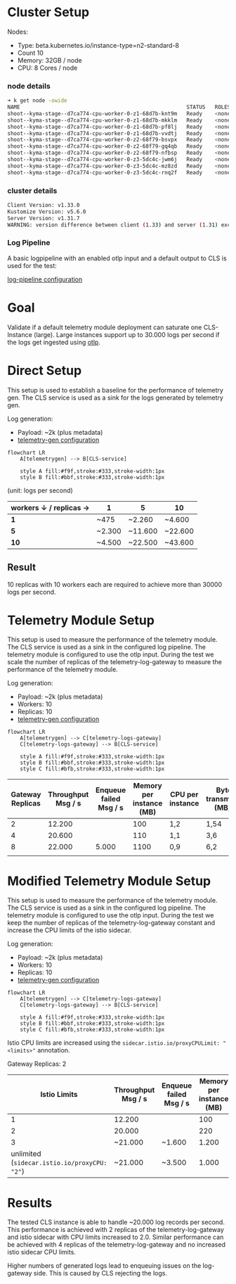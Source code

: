 # Cluster Setup

Nodes:
- Type: beta.kubernetes.io/instance-type=n2-standard-8
- Count 10
- Memory: 32GB / node
- CPU: 8 Cores / node

### node details
```sh
➜ k get node -owide
NAME                                                     STATUS   ROLES    AGE   VERSION   INTERNAL-IP   EXTERNAL-IP   OS-IMAGE              KERNEL-VERSION       CONTAINER-RUNTIME
shoot--kyma-stage--d7ca774-cpu-worker-0-z1-68d7b-knt9m   Ready    <none>   22h   v1.31.7   10.250.0.13   <none>        Garden Linux 1592.8   6.6.84-cloud-amd64   containerd://1.7.23
shoot--kyma-stage--d7ca774-cpu-worker-0-z1-68d7b-mkklm   Ready    <none>   22h   v1.31.7   10.250.0.11   <none>        Garden Linux 1592.8   6.6.84-cloud-amd64   containerd://1.7.23
shoot--kyma-stage--d7ca774-cpu-worker-0-z1-68d7b-pf8lj   Ready    <none>   23h   v1.31.7   10.250.0.8    <none>        Garden Linux 1592.8   6.6.84-cloud-amd64   containerd://1.7.23
shoot--kyma-stage--d7ca774-cpu-worker-0-z1-68d7b-vvdtj   Ready    <none>   23h   v1.31.7   10.250.0.6    <none>        Garden Linux 1592.8   6.6.84-cloud-amd64   containerd://1.7.23
shoot--kyma-stage--d7ca774-cpu-worker-0-z2-68f79-bsvpx   Ready    <none>   23h   v1.31.7   10.250.0.5    <none>        Garden Linux 1592.8   6.6.84-cloud-amd64   containerd://1.7.23
shoot--kyma-stage--d7ca774-cpu-worker-0-z2-68f79-gq4qb   Ready    <none>   22h   v1.31.7   10.250.0.14   <none>        Garden Linux 1592.8   6.6.84-cloud-amd64   containerd://1.7.23
shoot--kyma-stage--d7ca774-cpu-worker-0-z2-68f79-nfbsp   Ready    <none>   23h   v1.31.7   10.250.0.9    <none>        Garden Linux 1592.8   6.6.84-cloud-amd64   containerd://1.7.23
shoot--kyma-stage--d7ca774-cpu-worker-0-z3-5dc4c-jwm6j   Ready    <none>   22h   v1.31.7   10.250.0.10   <none>        Garden Linux 1592.8   6.6.84-cloud-amd64   containerd://1.7.23
shoot--kyma-stage--d7ca774-cpu-worker-0-z3-5dc4c-mz8zd   Ready    <none>   23h   v1.31.7   10.250.0.7    <none>        Garden Linux 1592.8   6.6.84-cloud-amd64   containerd://1.7.23
shoot--kyma-stage--d7ca774-cpu-worker-0-z3-5dc4c-rnq2f   Ready    <none>   22h   v1.31.7   10.250.0.12   <none>        Garden Linux 1592.8   6.6.84-cloud-amd64   containerd://1.7.23
```

### cluster details
```sh
Client Version: v1.33.0
Kustomize Version: v5.6.0
Server Version: v1.31.7
WARNING: version difference between client (1.33) and server (1.31) exceeds the supported minor version skew of +/-1
```

### Log Pipeline

A basic logpipeline with an enabled otlp input and a default output to CLS is used for the test:

[log-pipeline configuration](assets/otel-input.yaml)


# Goal

Validate if a default telemetry module deployment can saturate one CLS-Instance (large).
Large instances support up to 30.000 logs per second if the logs get ingested using [otlp](https://pages.github.tools.sap/perfx/cloud-logging-service/plans-and-prices/#storage-limitations).

# Direct Setup

This setup is used to establish a baseline for the performance of telemetry gen. The CLS service is used as a sink for the logs generated by telemetry gen.

Log generation:
- Payload: ~2k (plus metadata)
- [telemetry-gen configuration](assets/telemetry-gen-direct-to-cls.yml)

```mermaid
flowchart LR
    A[telemetrygen] --> B[CLS-service]

    style A fill:#f9f,stroke:#333,stroke-width:1px
    style B fill:#bbf,stroke:#333,stroke-width:1px
```

(unit: logs per second)

| **workers ↓ / replicas →** | 1      | 5       | 10      |
| -------------------------- | ------ | ------- | ------- |
| **1**                      | ~475   | ~2.260  | ~4.600  |
| **5**                      | ~2.300 | ~11.600 | ~22.600 |
| **10**                     | ~4.500 | ~22.500 | ~43.600 |

## Result
10 replicas with 10 workers each are required to achieve more than 30000 logs per second.


# Telemetry Module Setup

This setup is used to measure the performance of the telemetry module. The CLS service is used as a sink in the configured log pipeline. The telemetry module is configured to use the otlp input. During the test we scale the number of replicas of the telemetry-log-gateway to measure the performance of the telemetry module.

Log generation:
- Payload: ~2k (plus metadata)
- Workers: 10
- Replicas: 10
- [telemetry-gen configuration](assets/telemetry-gen-using-log-pipeline.yaml)

```mermaid
flowchart LR
    A[telemetrygen] --> C[telemetry-logs-gateway]
    C[telemetry-logs-gateway] --> B[CLS-service]

    style A fill:#f9f,stroke:#333,stroke-width:1px
    style B fill:#bbf,stroke:#333,stroke-width:1px
    style C fill:#bfb,stroke:#333,stroke-width:1px

```

| Gateway Replicas | Throughput Msg / s | Enqueue failed Msg / s | Memory per instance (MB) | CPU per instance | Bytes transmitted (MB/s) | Bytes received (MB/s) | istio Memory | istio cpu |
| ---------------- | ------------------ | ---------------------- | ------------------------ | ---------------- | ------------------------ | --------------------- | ------------ | --------- |
| 2                | 12.200             |                        | 100                      | 1,2              | 1,54                     | 28,6                  | 60           | 0,99      |
| 4                | 20.600             |                        | 110                      | 1,1              | 3,6                      | 48,0                  | 55           | 0,99      |
| 8                | 22.000             | 5.000                  | 1100                     | 0,9              | 6,2                      | 70,0                  | 56           | 0,99      |
|                  |                    |                        |                          |                  |                          |                       |              |           |

# Modified Telemetry Module Setup

This setup is used to measure the performance of the telemetry module. The CLS service is used as a sink in the configured log pipeline. The telemetry module is configured to use the otlp input. During the test we keep the number of replicas of the telemetry-log-gateway constant and increase the CPU limits of the istio sidecar.

Log generation:
- Payload: ~2k (plus metadata)
- Workers: 10
- Replicas: 10
-  [telemetry-gen configuration](assets/telemetry-gen-using-log-pipeline.yaml)

```mermaid
flowchart LR
    A[telemetrygen] --> C[telemetry-logs-gateway]
    C[telemetry-logs-gateway] --> B[CLS-service]

    style A fill:#f9f,stroke:#333,stroke-width:1px
    style B fill:#bbf,stroke:#333,stroke-width:1px
    style C fill:#bfb,stroke:#333,stroke-width:1px

```

Istio CPU limits are increased using the `sidecar.istio.io/proxyCPULimit: "<limits>"` annotation.

Gateway Replicas: 2

| Istio Limits                                 | Throughput Msg / s | Enqueue failed Msg / s | Memory per instance (MB) | CPU per instance | Bytes transmitted (MB/s) | Bytes received (MB/s) | istio Memory | istio cpu |
| -------------------------------------------- | ------------------ | ---------------------- | ------------------------ | ---------------- | ------------------------ | --------------------- | ------------ | --------- |
| 1                                            | 12.200             |                        | 100                      | 1,2              | 1,54                     | 28,6                  | 60           | 0,99      |
| 2                                            | 20.000             |                        | 220                      | 2,2              | 2,70                     | 46,4                  | 60           | 1,7       |
| 3                                            | ~21.000            | ~1.600                 | 1.200                    | 2,5              | 3,4                      | 56,3                  | 60           | 2,5       |
| unlimited (`sidecar.istio.io/proxyCPU: "2"`) | ~21.000            | ~3.500                 | 1.000                    | 2,7              | 3,5                      | 56,0                  | 67           | 3,4       |

# Results

The tested CLS instance is able to handle ~20.000 log records per second.
This performance is achieved with 2 replicas of the telemetry-log-gateway and istio sidecar with CPU limits increased to 2.0.
Similar performance can be achieved with 4 replicas of the telemetry-log-gateway and no increased istio sidecar CPU limits.

Higher numbers of generated logs lead to enqueuing issues on the log-gateway side. This is caused by CLS rejecting the logs.
